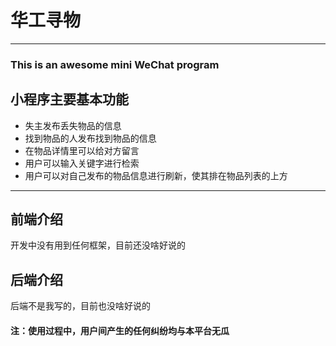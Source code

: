 # 华工寻物
---
### This is an awesome mini WeChat program
## 小程序主要基本功能
+ 失主发布丢失物品的信息
+ 找到物品的人发布找到物品的信息
+ 在物品详情里可以给对方留言
+ 用户可以输入关键字进行检索
+ 用户可以对自己发布的物品信息进行刷新，使其排在物品列表的上方

---
## 前端介绍
开发中没有用到任何框架，目前还没啥好说的

## 后端介绍
后端不是我写的，目前也没啥好说的

#### 注：使用过程中，用户间产生的任何纠纷均与本平台无瓜

